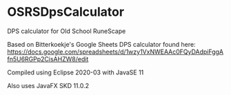 # OSRSDpsCalculator
DPS calculator for Old School RuneScape

Based on Bitterkoekje's Google Sheets DPS calculator found here:
  https://docs.google.com/spreadsheets/d/1wzy1VxNWEAAc0FQyDAdpiFggAfn5U6RGPp2CisAHZW8/edit

Compiled using Eclipse 2020-03 with JavaSE 11

Also uses JavaFX SKD 11.0.2
